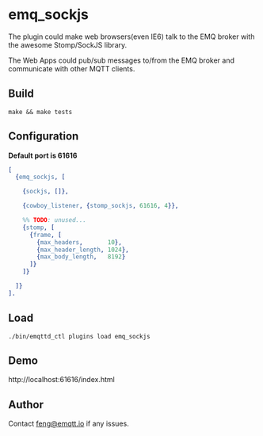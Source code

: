
emq_sockjs
==========

The plugin could make web browsers(even IE6) talk to the EMQ broker with the awesome Stomp/SockJS library.

The Web Apps could pub/sub messages to/from the EMQ broker and communicate with other MQTT clients.

Build
-----

```
make && make tests
```

Configuration
-------------

**Default port is 61616**

```erlang
[
  {emq_sockjs, [

    {sockjs, []},

    {cowboy_listener, {stomp_sockjs, 61616, 4}},

    %% TODO: unused...
    {stomp, [
      {frame, [
        {max_headers,       10},
        {max_header_length, 1024},
        {max_body_length,   8192}
      ]}
    ]}

  ]}
].
```

Load
----

```
./bin/emqttd_ctl plugins load emq_sockjs
```

Demo
----

http://localhost:61616/index.html

Author
-----------

Contact <feng@emqtt.io> if any issues.

